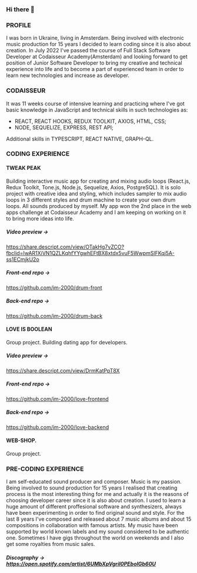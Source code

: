 ### Hi there 👋

### PROFILE
I was born in Ukraine, living in Amsterdam. Being involved with electronic music production for 15 years I decided to learn coding since it is also about creation. In July 2022 I've passed the course of Full Stack Software Developer at Codaisseur Academy(Amsterdam) and looking forward to get position of Junior Software Developer to bring my creative and technical experience into life and to become a part of experienced team in order to learn new technologies and increase as developer. 

### CODAISSEUR
It was 11 weeks course of intensive learning and practicing where I've got basic knowledge in JavaScript and technical skills in such 
technologies as:

- REACT, REACT HOOKS, REDUX TOOLKIT, AXIOS, HTML, CSS;
- NODE, SEQUELIZE, EXPRESS, REST API;

Additional skills in TYPESCRIPT, REACT NATIVE, GRAPH-QL.

### CODING EXPERIENCE

#### TWEAK PEAK
Building interactive music app for creating and mixing audio loops (React.js, Redux Toolkit, Tone.js, Node.js, Sequelize, Axios, PostgreSQL). It is solo project with creative idea and styling, which includes sampler to mix audio loops in 3 different styles and drum machine to create your own drum loops. All sounds produced by myself. My app won the 2nd place in the web apps challenge at Codaisseur Academy and I am keeping on working on it to bring more ideas into life.

##### Video preview -> 
https://share.descript.com/view/OTakHg7vZCO?fbclid=IwAR1XiVN1QZLKqhfYYgwhEFtBX8xtdx5vuF5WwpmSlFKqj5A-ss1ECmjkU2o
##### Front-end repo ->
https://github.com/im-2000/drum-front
##### Back-end repo ->
https://github.com/im-2000/drum-back

#### LOVE IS BOOLEAN
Group project. Building dating app for developers.

##### Video preview -> 
https://share.descript.com/view/DrmKatPpT8X
##### Front-end repo ->
https://github.com/im-2000/love-frontend
##### Back-end repo ->
https://github.com/im-2000/love-backend

#### WEB-SHOP.
Group project.

### PRE-CODING EXPERIENCE
I am self-educated sound producer and composer. Music is my passion. Being involved to sound production for 15 years I realised that creating process is the most interesting thing for me and actually it is the reasons of choosing developer career since it is also about creation. I used to learn a huge amount of different proffesional software and synthesizers, always have been experimenting in order to find original sound and style. For the last 8 years I've composed and released about 7 music albums and about 15 compositions in collaboration with famous artists. My music have been supported by world known labels and my sound considered to be authentic one. Sometimes I have gigs throughout the world on weekends and I also get some royalties from music sales. 
##### Discography -> https://open.spotify.com/artist/6UMbXpVgril0PEbolGb60U



